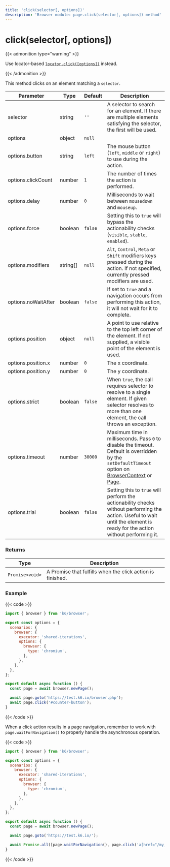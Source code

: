 ```yaml
---
title: 'click(selector[, options])'
description: 'Browser module: page.click(selector[, options]) method'
---
```


# click(selector[, options])

{{< admonition type="warning" >}}

Use locator-based [`locator.click([options])`](https://grafana.com/docs/k6/<K6_VERSION>/javascript-api/k6-browser/locator/click/) instead.

{{< /admonition >}}

This method clicks on an element matching a `selector`.

<TableWithNestedRows>

| Parameter           | Type     | Default | Description                                                                                                                                                                                                                                                                                                         |
| ------------------- | -------- | ------- | ------------------------------------------------------------------------------------------------------------------------------------------------------------------------------------------------------------------------------------------------------------------------------------------------------------------- |
| selector            | string   | `''`    | A selector to search for an element. If there are multiple elements satisfying the selector, the first will be used.                                                                                                                                                                                                |
| options             | object   | `null`  |                                                                                                                                                                                                                                                                                                                     |
| options.button      | string   | `left`  | The mouse button (`left`, `middle` or `right`) to use during the action.                                                                                                                                                                                                                                            |
| options.clickCount  | number   | `1`     | The number of times the action is performed.                                                                                                                                                                                                                                                                        |
| options.delay       | number   | `0`     | Milliseconds to wait between `mousedown` and `mouseup`.                                                                                                                                                                                                                                                             |
| options.force       | boolean  | `false` | Setting this to `true` will bypass the actionability checks (`visible`, `stable`, `enabled`).                                                                                                                                                                                                                       |
| options.modifiers   | string[] | `null`  | `Alt`, `Control`, `Meta` or `Shift` modifiers keys pressed during the action. If not specified, currently pressed modifiers are used.                                                                                                                                                                               |
| options.noWaitAfter | boolean  | `false` | If set to `true` and a navigation occurs from performing this action, it will not wait for it to complete.                                                                                                                                                                                                          |
| options.position    | object   | `null`  | A point to use relative to the top left corner of the element. If not supplied, a visible point of the element is used.                                                                                                                                                                                             |
| options.position.x  | number   | `0`     | The x coordinate.                                                                                                                                                                                                                                                                                                   |
| options.position.y  | number   | `0`     | The y coordinate.                                                                                                                                                                                                                                                                                                   |
| options.strict      | boolean  | `false` | When `true`, the call requires selector to resolve to a single element. If given selector resolves to more than one element, the call throws an exception.                                                                                                                                                          |
| options.timeout     | number   | `30000` | Maximum time in milliseconds. Pass `0` to disable the timeout. Default is overridden by the `setDefaultTimeout` option on [BrowserContext](https://grafana.com/docs/k6/<K6_VERSION>/javascript-api/k6-browser/browsercontext/) or [Page](https://grafana.com/docs/k6/<K6_VERSION>/javascript-api/k6-browser/page/). |
| options.trial       | boolean  | `false` | Setting this to `true` will perform the actionability checks without performing the action. Useful to wait until the element is ready for the action without performing it.                                                                                                                                         |

</TableWithNestedRows>

### Returns

| Type            | Description                                                |
| --------------- | ---------------------------------------------------------- |
| `Promise<void>` | A Promise that fulfills when the click action is finished. |

### Example

{{< code >}}

```javascript
import { browser } from 'k6/browser';

export const options = {
  scenarios: {
    browser: {
      executor: 'shared-iterations',
      options: {
        browser: {
          type: 'chromium',
        },
      },
    },
  },
};

export default async function () {
  const page = await browser.newPage();

  await page.goto('https://test.k6.io/browser.php');
  await page.click('#counter-button');
}
```

{{< /code >}}

When a click action results in a page navigation, remember to work with `page.waitForNavigation()` to properly handle the asynchronous operation.

{{< code >}}

```javascript
import { browser } from 'k6/browser';

export const options = {
  scenarios: {
    browser: {
      executor: 'shared-iterations',
      options: {
        browser: {
          type: 'chromium',
        },
      },
    },
  },
};

export default async function () {
  const page = await browser.newPage();

  await page.goto('https://test.k6.io/');

  await Promise.all([page.waitForNavigation(), page.click('a[href="/my_messages.php"]')]);
}
```

{{< /code >}}
